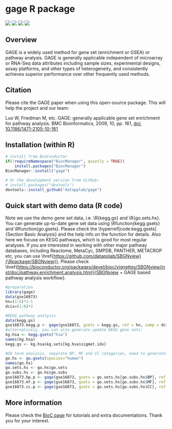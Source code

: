 
# gage R package

[![](https://img.shields.io/badge/release%20version-2.40.2-blue.svg)](https://www.bioconductor.org/packages/gage)
[![](https://img.shields.io/badge/devel%20version-2.41.2-green.svg)](https://github.com/datapplab/gage)
[![](https://img.shields.io/badge/BioC%20since-2009-blue.svg)](https://www.bioconductor.org/packages/gage)
[![](https://img.shields.io/badge/GitHub%20since-2020-green.svg)](https://github.com/datapplab/gage)

## Overview

GAGE is a widely used method for gene set (enrichment or GSEA) or pathway analysis. GAGE is generally applicable independent of microarray or RNA-Seq data attributes including sample sizes, experimental designs, assay platforms, and other types of heterogeneity, and consistently achieves superior performance over other frequently used methods. 

## Citation

Please cite the GAGE paper when using this open-source  package. This will help the project and our team:

Luo W, Friedman M, etc. GAGE: generally applicable gene set enrichment for pathway analysis. BMC Bioinformatics, 2009, 10, pp. 161, <a href=https://doi.org/10.1186/1471-2105-10-161>doi: 10.1186/1471-2105-10-161</a>

## Installation (within R)

``` r
# install from BioConductor
if(!requireNamespace("BiocManager", quietly = TRUE))
    install.packages("BiocManager")
BiocManager::install("gage")

# Or the development version from GitHub:
# install.packages("devtools")
devtools::install_github("datapplab/gage")
```

## Quick start with demo data (R code)

Note we use the demo gene set data, i.e. \R{kegg.gs} and \R{go.sets.hs}. You can generate up-to-date gene set data using \Rfunction{kegg.gsets} and \Rfunction{go.gsets}. Please check the \hyperref[code:kegg.gsets]{Section Basic Analysis} and the help info on the function for details. Also here we focuse on KEGG pathways, which is good for most regular analyses. If you are interested in working with other major pathway databases, including Reactome, MetaCyc, SMPDB, PANTHER, METACROP etc, you can use \href{https://github.com/datapplab/SBGNview}{\Rpackage{SBGNview}}. Please check \href{https://bioconductor.org/packages/devel/bioc/vignettes/SBGNview/inst/doc/pathway.enrichment.analysis.html}{SBGNview + GAGE based pathway analysis workflow}.


``` r
#preparation
library(gage)
data(gse16873)
hn=(1:6)*2-1
dcis=(1:6)*2

#KEGG pathway analysis
data(kegg.gs)
gse16873.kegg.p <- gage(gse16873, gsets = kegg.gs, ref = hn, samp = dcis)
#alternatively, you can also generate update KEGG gene sets:
kg.hsa <- kegg.gsets("hsa")
names(kg.hsa)
kegg.gs <- kg.hsa$kg.sets[kg.hsa$sigmet.idx]

#GO term analysis, separate BP, MF and CC categories, need to generate GO gene sets first
go.hs <- go.gsets(species="human")
names(go.hs)
go.sets.hs <- go.hs$go.sets
go.subs.hs <- go.hs$go.subs
gse16873.bp.p <- gage(gse16873, gsets = go.sets.hs[go.subs.hs$BP], ref = hn, samp = dcis)
gse16873.mf.p <- gage(gse16873, gsets = go.sets.hs[go.subs.hs$MF], ref = hn, samp = dcis)
gse16873.cc.p <- gage(gse16873, gsets = go.sets.hs[go.subs.hs$CC], ref = hn, samp = dcis)
```

## More information

Please check the <a href=https://bioconductor.org/packages/gage/>BioC page</a> for tutorials and extra documentations. Thank you for your interest.

